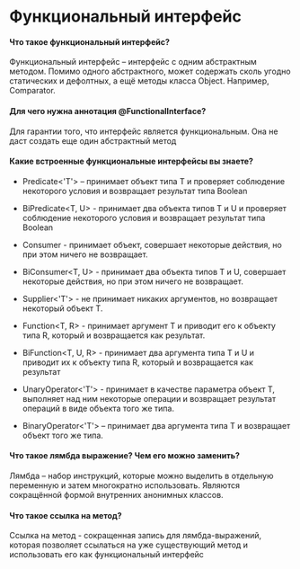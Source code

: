 # Функциональный интерфейс

#### Что такое функциональный интерфейс?

Функциональный интерфейс – интерфейс с одним абстрактным методом.
Помимо одного абстрактного, может содержать сколь угодно статических и
дефолтных, а ещё методы класса Object. Например, Comparator.

#### Для чего нужна аннотация @FunctionalInterface?

Для гарантии того, что интерфейс является функциональным. Она не даст создать еще один абстрактный метод

#### Какие встроенные функциональные интерфейсы вы знаете?

- Predicate<'T'> – принимает объект типа T и проверяет соблюдение некоторого условия
и возвращает результат типа Boolean

- BiPredicate<T, U> - принимает два объекта типов T и U и проверяет соблюдение некоторого условия
и возвращает результат типа Boolean

- Consumer<T> - принимает объект, совершает некоторые действия, но при этом ничего не возвращает.

- BiConsumer<T, U> - принимает два объекта типов T и U, совершает некоторые действия, 
но при этом ничего не возвращает.

- Supplier<'T'> - не принимает никаких аргументов, но возвращает некоторый объект T.

- Function<T, R> - принимает аргумент T и приводит его к объекту типа R,
   который и возвращается как результат.

- BiFunction<T, U, R> - принимает два аргумента типа T и U и приводит их к
   объекту типа R, который и возвращается как результат

- UnaryOperator<'T'> - принимает в качестве параметра объект T, выполняет над
   ним некоторые операции и возвращает результат операций в виде объекта
   того же типа.

- BinaryOperator<'T'> – принимает два аргумента типа T и возвращает объект
   того же типа.

#### Что такое лямбда выражение? Чем его можно заменить? 

Лямбда – набор инструкций, которые можно выделить в отдельную переменную и
затем многократно использовать. Являются сокращённой формой внутренних
анонимных классов.

#### Что такое ссылка на метод?

Ссылка на метод - сокращенная запись для лямбда-выражений, которая позволяет ссылаться на уже 
существующий метод и использовать его как функциональный интерфейс
